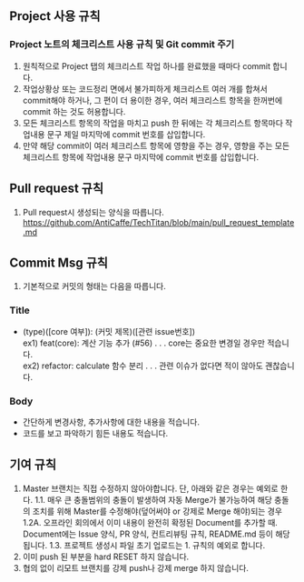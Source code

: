 ## Project 사용 규칙 ##
### Project 노트의 체크리스트 사용 규칙 및 Git commit 주기 ###
1. 원칙적으로 Project 탭의 체크리스트 작업 하나를 완료했을 때마다 commit 합니다.
2. 작업상황상 또는 코드정리 면에서 불가피하게 체크리스트 여러 개를 합쳐서 commit해야 하거나, 그 편이 더 용이한 경우, 여러 체크리스트 항목을 한꺼번에 commit 하는 것도 허용합니다.
3. 모든 체크리스트 항목의 작업을 마치고 push 한 뒤에는 각 체크리스트 항목마다 작업내용 문구 제일 마지막에 commit 번호를 삽입합니다.
4. 만약 해당 commit이 여러 체크리스트 항목에 영향을 주는 경우, 영향을 주는 모든 체크리스트 항목에 작업내용 문구 마지막에 commit 번호를 삽입합니다.

## Pull request 규칙 ##
1. Pull request시 생성되는 양식을 따릅니다. </br>
https://github.com/AntiCaffe/TechTitan/blob/main/pull_request_template.md

## Commit Msg 규칙 ##
1. 기본적으로 커밋의 형태는 다음을 따릅니다.
### Title
 - (type)([core 여부]): (커밋 제목)([관련 issue번호]) </br>
 ex1) feat(core): 계산 기능 추가 (#56) . . . core는 중요한 변경일 경우만 적습니다. </br>
 ex2) refactor: calculate 함수 분리 . . . 관련 이슈가 없다면 적이 않아도 괜찮습니다.
### Body
 - 간단하게 변경사항, 추가사항에 대한 내용을 적습니다.
 - 코드를 보고 파악하기 힘든 내용도 적습니다.

## 기여 규칙 ##
1. Master 브랜치는 직접 수정하지 않아야합니다. 단, 아래와 같은 경우는 예외로 한다.
1.1. 매우 큰 충돌범위의 충돌이 발생하여 자동 Merge가 불가능하여 해당 충돌의 조치를 위해 Master를 수정해야(덮어써야 or 강제로 Merge 해야)되는 경우
1.2A. 오프라인 회의에서 이미 내용이 완전히 확정된 Document를 추가할 때. Document에는 Issue 양식, PR 양식, 컨트리뷰팅 규칙, README.md 등이 해당됩니다.
1.3. 프로젝트 생성시 파일 초기 업로드는 1. 규칙의 예외로 합니다.
2. 이미 push 된 부분을 hard RESET 하지 않습니다.
3. 협의 없이 리모트 브랜치를 강제 push나 강제 merge 하지 않습니다.
